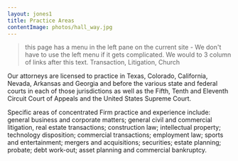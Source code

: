 ```yaml
---
layout: jones1
title: Practice Areas
contentImage: photos/hall_way.jpg
---
```

> this page has a menu in the left pane on the current site - We don't have to use the left menu if it gets complicated. We would to 3 column of links after this text. Transaction, Litigation, Church

Our attorneys are licensed to practice in Texas, Colorado, California, Nevada, Arkansas and Georgia and before the various state and federal courts in each of those jurisdictions as well as the Fifth, Tenth and Eleventh Circuit Court of Appeals and the United States Supreme Court.

Specific areas of concentrated Firm practice and experience include: general business and corporate matters; general civil and commercial litigation, real estate transactions; construction law; intellectual property; technology disposition; commercial transactions; employment law; sports and entertainment; mergers and acquisitions; securities; estate planning; probate; debt work-out; asset planning and commercial bankruptcy.
